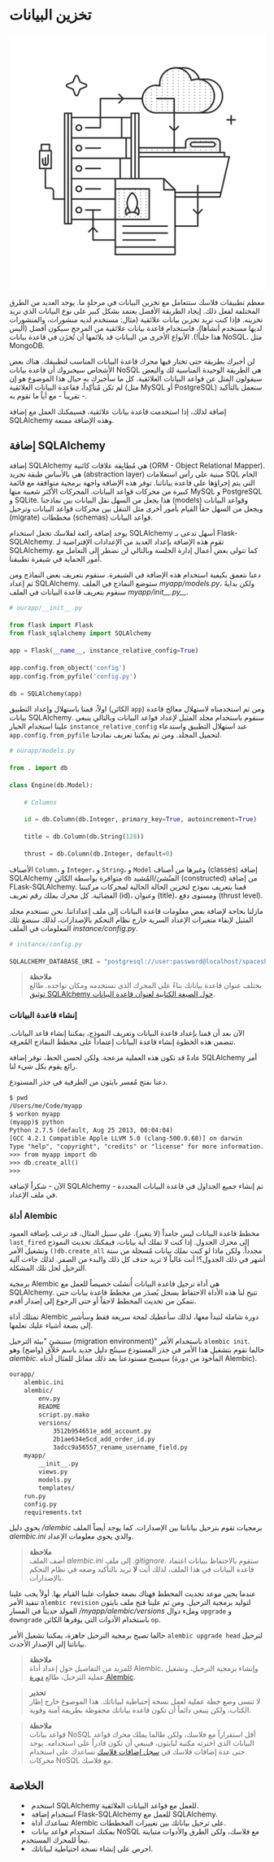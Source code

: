 # تخزين البيانات

<img src='../images/storing.png'/>

معظم تطبيقات فلاسك ستتعامل مع تخزين البيانات في مرحلةٍ ما. يوجد العديد من الطرق المختلفة لفعل ذلك. إيجاد الطريقة الأفضل يعتمد بشكل كبير على نوع البيانات الذي تريد تخزينه. فإذا كنت تريد تخزين بيانات علائقية (مثال: مستخدم لديه منشورات، والمنشورات لديها مستخدم أنشأها)، فاستخدام قاعدة بيانات علائقية من المرجح سيكون أفضل (أليس هذا جلياً!). الأنواع الأخرى من البيانات قد يلائمها أن تُخزَن في قاعدة بيانات NoSQL، مثل MongoDB.

لن أخبرك بطريقة حتى تختار فيها محرك قاعدة البيانات المناسب لتطبيقك. هناك بعض الأشخاص سيخبروك أن قاعدة بيانات NoSQL هي الطريقة الوحيدة المناسبة لك والبعض سيقولون المثل عن قواعد البيانات العلائقية. كل ما سأخبرك به حيال هذا الموضوع هو إن لم تكن مُتأكِداً، فقاعدة البيانات العلائقية (مثل MySQL أو PostgreSQL) ستعمل بالتأكيد - تقريباً - مع أياً ما تقوم به.

إضافة لذلك، إذا استخدمت قاعدة بيانات علائقية، فسيمكنك العمل مع إضافة SQLAlchemy وهذه الإضافة ممتعة.

## إضافة SQLAlchemy

إضافة SQLAlchemy هي مُطابِقة علاقات كائنية (ORM - Object Relational Mapper). هي بالأساس طبقة تجريد (abstraction layer) مبنية على رأس استعلامات SQL الخام التي يتم إجراؤها على قاعدة بياناتنا. توفر هذه الإضافة واجهة برمجية متوافقة مع قائمة كبيرة من محركات قواعد البيانات. المحركات الأكثر شعبية منها MySQL و PostgreSQL و SQLite. هذا يجعل من السهل نقل البيانات بين نماذجنا (models) وقواعد البيانات ويجعل من السهل حقاً القيام بأمور أخرى مثل التنقل بين محركات قواعد البيانات وترحيل (migrate) مخططات (schemas) قواعد البيانات.

يوجد إضافة رائعة لفلاسك تجعل استخدام SQLAlchemy أسهل تدعى بـ Flask-SQLAlchemy. تقوم هذه الإضافة بإعداد العديد من الإعدادات الإفتراضية لـ SQLAlchemy. كما تتولى بعض أعمال إدارة الجلسة وبالتالي لن نضطر إلى التعامل مع أمور الحماية في شيفرة تطبيقنا.

دعنا نتعمق بكيفية استخدام هذه الإضافة في الشيفرة. سنقوم بتعريف بعض النماذج ومن ثم إعداد SQLAlchemy. ستوضع النماذج في الملف *myapp/models.py*، ولكن بدايةً سنقوم بتعريف قاعدة البيانات في الملف *myapp/<i>init</i><i>\_\_</i><i>.py</i><i>\_\_</i>*.

```python
# ourapp/__init__.py

from flask import Flask
from flask_sqlalchemy import SQLAlchemy

app = Flask(__name__, instance_relative_config=True)

app.config.from_object('config')
app.config.from_pyfile('config.py')

db = SQLAlchemy(app)
```

اولاً، قمنا باستهلال وإعداد التطبيق (الكائن `app`) ومن ثم استخدمناه لاستهلال معالج قاعدة بيانات SQLAlchemy. سنقوم باستخدام مجلد المثيل لإعداد قواعد البيانات وبالتالي ينبغي علينا استخدام الخيار `instance_relative_config` عند استهلال التطبيق واستدعاء `app.config.from_pyfile` لتحميل المجلد. ومن ثم يمكننا تعريف نماذجنا.

```python
# ourapp/models.py

from . import db

class Engine(db.Model):

    # Columns

    id = db.Column(db.Integer, primary_key=True, autoincrement=True)

    title = db.Column(db.String(128))

    thrust = db.Column(db.Integer, default=0)
```

الأصناف `Column`، و `Integer`، و `String`، و `Model` وغيرها من أصناف (classes) إضافة SQLAlchemy متوافرة بواسطة الكائن `db` المنُشئ/المُشيد (constructed) من إضافة FLask-SQLAlchemy. قمنا بتعريف نموذج لتخزين الحالة الحالية لمحركات مركبتنا الفضائية. كل محرك يملك رقم تعريف (id)، وعنوان (title)، ومستوى دفع (thrust level).

مازلنا بحاجة لإضافة بعض معلومات قاعدة البيانات إلى ملف إعداداتنا. نحن نستخدم مجلد المثيل لإبقاء متغيرات الإعداد السرية خارج نظام التحكم بالإصدارات، لذلك سنضع تلك المعلومات في الملف *instance/config.py*.

```python
# instance/config.py

SQLALCHEMY_DATABASE_URI = "postgresql://user:password@localhost/spaceshipDB"
```

<blockquote>
<b>ملاحظة</b><br/>
يختلف عنوان قاعدة بياناتك بناءً على المحرك الذي تستخدمه ومكان تواجده. طالع <a href='http://docs.sqlalchemy.org/en/latest/core/engines.html?highlight=database#database-urls'>توثيق SQLAlchemy حول الصيغة الكتابية لعنوان قاعدة البيانات</a>.
</blockquote>

### إنشاء قاعدة البيانات

الآن بعد أن قمنا بإعداد قاعدة البيانات وتعريف النموذج، يمكننا إنشاء قاعد البيانات. تتضمن هذه الخطوة إنشاء قاعدة البيانات إعتماداً على مخطط النماذج المُعرفِة.

عادةً قد تكون هذه العملية مزعجة. ولكن لحسن الحظ، توفر إضافة SQLAlchemy أمر رائع يقوم بكل شيء لنا.

دعنا نفتح مُفسر بايثون من الطرفية في جذر المستودع.

```
$ pwd
/Users/me/Code/myapp
$ workon myapp
(myapp)$ python
Python 2.7.5 (default, Aug 25 2013, 00:04:04)
[GCC 4.2.1 Compatible Apple LLVM 5.0 (clang-500.0.68)] on darwin
Type "help", "copyright", "credits" or "license" for more information.
>>> from myapp import db
>>> db.create_all()
>>>
```

الآن - شكراً لإضافة SQLAlchemy - تم إنشاء جميع الجداول في قاعدة البيانات المحددة في ملف الإعداد.

### أداة Alembic

مخطط قاعدة البيانات ليس جامداً (لا يتغير). على سبيل المثال، قد ترغب بإضافة العمود `last_fired` إلى محرك الجدول. إذا كنت لا تملك أية بيانات، فيمكنك تحديث النموذج وتشغيل الأمر `()db.create_all` مجدداً. ولكن ماذا لو كنت نملك بيانات مُسجلة من ستة أشهر في ذلك الجدول؟! أنت غالباً لا تريد حذف كل ذلك والبدء من الصفر. لذلك جاءت آلية الترحيل لحل تلك المشكلة.

برمجية Alembic هي أداة ترحيل قاعدة البيانات أُنشئَت خصيصاً للعمل مع SQLAlchemy. تتيح لنا هذه الأداة الاحتفاظ بسجل يُصدَر من مخطط قاعدة بيانات حتى نتمكن من تحديث المخطط لاحقاً أو حتى الرجوع إلى إصدار أقدم.

تمتلك أداة Alembic دورة شاملة لتبدأ معها، لذلك سأعطيك لمحة سريعة فقط وسأشير إلى بضعة أشياء عليك تعلمها.

سننشئ "بيئة الترحيل (migration environment)" باستخدام الأمر `alembic init`. حالما نقوم بتشغيل هذا الأمر في جذر المستودع سينتُج دليل جديد باسم خَلاَّق (واضح) وهو *alembic*. سيصبح مستودعنا بعد ذلك مماثل للمثال أدناه (المأخوذ من دورة Alembic).

```
ourapp/
    alembic.ini
    alembic/
        env.py
        README
        script.py.mako
        versions/
            3512b954651e_add_account.py
            2b1ae634e5cd_add_order_id.py
            3adcc9a56557_rename_username_field.py
    myapp/
        __init__.py
        views.py
        models.py
        templates/
    run.py
    config.py
    requirements.txt
```

يحوي دليل */alembic* برمجيات تقوم بترحيل بياناتنا بين الإصدارات. كما يوجد أيضاً الملف *alembic.ini* والذي يحوي معلومات الإعداد.

<blockquote>
<b>ملاحظة</b><br/>
أضف الملف <i>alembic.ini</i> إلى ملف <i>.gitignore</i>. ستقوم بالاحتفاظ ببيانات اعتماد قاعدة البيانات في هذا الملف، لذلك أنت <b>لا</b> تريد بالتأكيد وضعه في نظام التحكم بالإصدارات.
</blockquote>

عندما يحين موعد تحديث المخطط فهناك بضعة خطوات علينا القيام بها. أولاً يجب علينا تنفيذ الأمر `alembic revision` لتوليد برمجية الترحيل. ومن ثم علينا فتح ملف بايثون المولد حديثاً في المسار */myapp/alembic/versions* وملء دوال `upgrade` و `downgrade` باستخدام الأدوات التي يوفرها الكائن `op`.

حالما تصبح برمجية الترحيل جاهزة، يمكننا تشغيل الأمر `alembic upgrade head` لترحيل بياناتنا إلى الإصدار الأحدث.

<blockquote>
<b>ملاحظة</b><br/>
للمزيد من التفاصيل حول إعداد أداة Alembic، وإنشاء برمجية الترحيل، وتشغيل عملية الترحيل، طالع <a href='http://alembic.readthedocs.org/en/latest/tutorial.html'>دورة Alembic</a>.
</blockquote>

<blockquote>
<b>تحذير</b><br/>
لا تنسى وضع خطة عملية لعمل نسخة إحتياطية لبياناتك. هذا الموضوع خارج إطار الكتاب، ولكن ينبغي دائماً أن تكون قاعدة بياناتك محفوظة بطريقة آمنة وقوية.
</blockquote>

<blockquote>
<b>ملاحظة</b><br/>
قواعد بيانات NoSQL أقل استقراراً مع فلاسك، ولكن طالما يملك محرك قواعد البيانات الذي اخترته مكتبة لبايثون، فينبغي أن تكون قادراً على استخدامه. يوجد حتى عدة إضافات فلاسك في <a href='http://flask.pocoo.org/extensions/'>سجل إضافات فلاسك</a> تساعدك على استخدام محركات NoSQL مع فلاسك.
</blockquote>


## الخلاصة

<ul style='list-style-type: disc; list-style-position: inside;'>
  <li>استخدم SQLAlchemy للعمل مع قواعد البيانات العلائقية.</li>
  <li>استخدام إضافة Flask-SQLAlchemy للعمل مع SQLAlchemy.</li>
  <li>تساعدك أداة Alembic على ترحيل بياناتك بين تغييرات المخططات.</li>
  <li>يمكنك استخدام قواعد بيانات NoSQL مع فلاسك، ولكن الطرق والأدوات متباينة تبعاً للمحرك المستخدم.</li>
  <li>احرص على إنشاء نسخة احتياطية لبياناتك.</li>
</ul>
